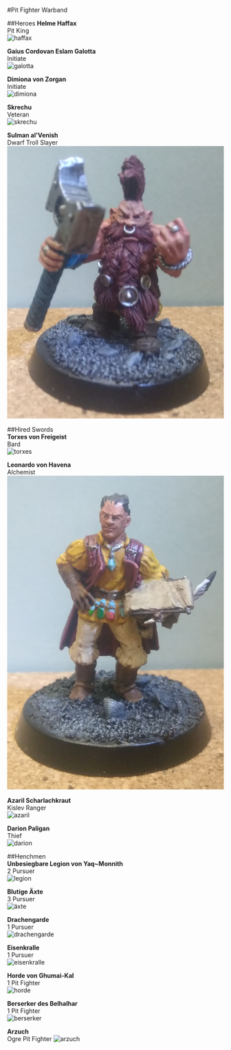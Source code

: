 #Pit Fighter Warband

##Heroes
**Helme Haffax**  
Pit King  
![haffax](Bilder/Haffax.png)  

**Gaius Cordovan Eslam Galotta**  
Initiate  
![galotta](Bilder/Galotta.png)  

**Dimiona von Zorgan**  
Initiate  
![dimiona](Bilder/Dimiona.png)  

**Skrechu**  
Veteran  
![skrechu](Bilder/Skrechu.png)  

**Sulman al'Venish**  
Dwarf Troll Slayer  
![sulman](Bilder/Sulman.png)  

##Hired Swords  
**Torxes von Freigeist**  
Bard  
![torxes](Bilder/Torxes.png)  

**Leonardo von Havena**  
Alchemist  
![leonardo](Bilder/Leonardo.png)  

**Azaril Scharlachkraut**  
Kislev Ranger  
![azaril](Bilder/Azaril.png)  

**Darion Paligan**  
Thief  
![darion](Bilder/Darion.png)  

##Henchmen  
**Unbesiegbare Legion von Yaq~Monnith**  
2 Pursuer  
![legion](Bilder/Legion.png)  

**Blutige Äxte**  
3 Pursuer  
![äxte](Bilder/Äxte.png)  

**Drachengarde**  
1 Pursuer  
![drachengarde](Bilder/Drachengarde.png)  

**Eisenkralle**  
1 Pursuer  
![eisenkralle](Bilder/Eisenkralle.png)  

**Horde von Ghumai-Kal**  
1 Pit Fighter    
![horde](Bilder/Horde.png)  

**Berserker des Belhalhar**  
1 Pit Fighter  
![berserker](Bilder/Berserker.png)  

**Arzuch**  
Ogre Pit Fighter 
![arzuch](Bilder/Arzuch.png)  
